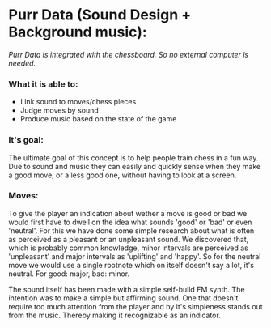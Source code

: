 # Purr Data (Sound Design + Background music):
_Purr Data is integrated with the chessboard. 
So no external computer is needed._

### What it is able to:
  - Link sound to moves/chess pieces
  - Judge moves by sound
  - Produce music based on the state of the game

### It's goal:
The ultimate goal of this concept is to help people train chess in a fun way. 
Due to sound and music they can easily and quickly sense when they make a good move, or a less good one, 
without having to look at a screen. 

### Moves:
To give the player an indication about wether a move is good or bad we would first have to dwell on the idea what sounds
'good' or 'bad' or even 'neutral'. For this we have done some simple research about what is often as perceived as a pleasant or an unpleasant sound.
We discovered that, which is probably common knowledge, minor intervals are perceived as 'unpleasant' and major intervals as 'uplifting'
and 'happy'. So for the neutral move we would use a single rootnote which on itself doesn't say a lot, it's neutral. 
For good: major, bad: minor.

The sound itself has been made with a simple self-build FM synth. The intention was to make a simple but affirming sound.
One that doesn't require too much attention from the player and by it's simpleness stands out from the music. Thereby making it
recognizable as an indicator. 

